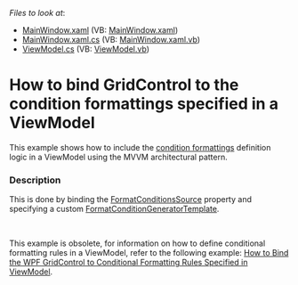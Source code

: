 <!-- default file list -->
*Files to look at*:

* [MainWindow.xaml](./CS/DXSample/MainWindow.xaml) (VB: [MainWindow.xaml](./VB/DXSample/MainWindow.xaml))
* [MainWindow.xaml.cs](./CS/DXSample/MainWindow.xaml.cs) (VB: [MainWindow.xaml.vb](./VB/DXSample/MainWindow.xaml.vb))
* [ViewModel.cs](./CS/DXSample/ViewModel.cs) (VB: [ViewModel.vb](./VB/DXSample/ViewModel.vb))
<!-- default file list end -->
# How to bind GridControl to the condition formattings specified in a ViewModel


This example shows how to include the <a href="https://documentation.devexpress.com/#WPF/CustomDocument17130">condition formattings</a> definition logic in a ViewModel using the MVVM architectural pattern.


<h3>Description</h3>

This is done by binding the <a href="https://documentation.devexpress.com/WPF/DevExpressXpfGridTableView_FormatConditionsSourcetopic.aspx">FormatConditionsSource</a> property and specifying a custom <a href="https://documentation.devexpress.com/WPF/DevExpressXpfGridTableView_FormatConditionGeneratorTemplatetopic.aspx">FormatConditionGeneratorTemplate</a>.

<br/>

This example is obsolete, for information on how to define conditional formatting rules in a ViewModel, refer to the following example: [How to Bind the WPF GridControl to Conditional Formatting Rules Specified in ViewModel](https://github.com/DevExpress-Examples/wpf-mvvm-how-to-bind-the-gridcontrol-to-conditional-formatting-rules-specified-in-viewmodel).
